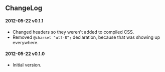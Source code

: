 ## ChangeLog

#### 2012-05-22 v0.1.1 ####

* Changed headers so they weren't added to compiled CSS.
* Removed `@charset "utf-8";` declaration, because that was showing up everywhere.

#### 2012-05-22 v0.1.0 ####

* Initial version.